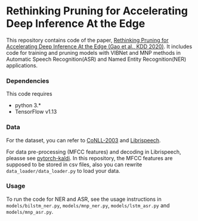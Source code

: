 # Rethinking Pruning for Accelerating Deep Inference At the Edge

This repository contains code of the paper, [Rethinking Pruning for Accelerating Deep Inference At the Edge (Gao et al., KDD 2020)](https://dl.acm.org/doi/abs/10.1145/3394486.3403058). It includes code for training and pruning models with VIBNet and MNP methods in Automatic Speech Recognition(ASR) and Named Entity Recognition(NER) applications.



### Dependencies

This code requires

 - python 3.*
 - TensorFlow v1.13



### Data

For the dataset, you can refer to [CoNLL-2003](https://www.aclweb.org/anthology/W03-0419/) and [Librispeech](https://ieeexplore.ieee.org/document/7178964/). 

For data pre-processing (MFCC features) and decoding in Librispeech, pleasse see [pytorch-kaldi](https://github.com/mravanelli/pytorch-kaldi). In this repository, the MFCC features are supposed to be stored in csv files, also you can rewrite `data_loader/data_loader.py` to load your data.



### Usage

To run the code for NER and ASR, see the usage instructions in `models/bilstm_ner.py`, `models/mnp_ner.py`, `models/lstm_asr.py` and  `models/mnp_asr.py`.

